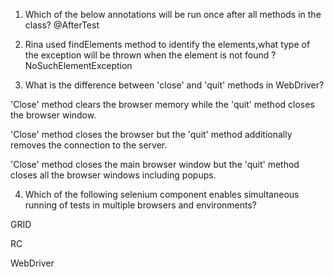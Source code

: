 1. Which of the below annotations will be run once after all methods in the class?
@AfterTest

2. Rina used findElements method to identify the elements,what type of the exception will be thrown when the element is not found ?
	NoSuchElementException

3. What is the difference between 'close' and 'quit' methods in WebDriver?

'Close' method clears the browser memory while the 'quit' method closes the browser window.

'Close' method closes the browser but the 'quit' method additionally removes the connection to the server.

'Close' method closes the main browser window but the 'quit' method closes all the browser windows including popups.

4. Which of the following selenium component enables simultaneous running of tests in multiple browsers and environments?

GRID

RC

WebDriver